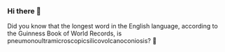 ### Hi there 👋
Did you know that the longest word in the English language, according to the Guinness Book of World Records, is pneumonoultramicroscopicsilicovolcanoconiosis? 🤔

<!--
**getrasa/getrasa** is a ✨ _special_ ✨ repository because its `README.md` (this file) appears on your GitHub profile.

Here are some ideas to get you started:

- 🔭 I’m currently working on ...
- 🌱 I’m currently learning ...
- 👯 I’m looking to collaborate on ...
- 🤔 I’m looking for help with ...
- 💬 Ask me about ...
- 📫 How to reach me: ...
- 😄 Pronouns: ...
- ⚡ Fun fact: ...
-->


<!--
👋 Hi there! I'm Damian Matkowski
I'm a programmer with a passion for web development and a little bit of game development in C#.

My GitHub username is getrasa, and you'll find a variety of projects that I've worked on here. From personal projects to contributions to open source projects, my goal is to constantly improve my skills and share my knowledge with others.

I'm always open to new opportunities and collaborations, so don't hesitate to reach out!

🚀 Some of my latest projects:

Project Name - A brief description of the project.
Another Project - Another brief description.
💼 Professional experience:

Company Name (Year - Present) - Job Title
Previous Company (Year - Year) - Job Title
📚 Education:

Degree, Field of Study, Institution (Year - Year)
📧 Contact me:

Email: damian.matkowski@email.com
LinkedIn: Damian Matkowski
Twitter: @getrasa
-->

